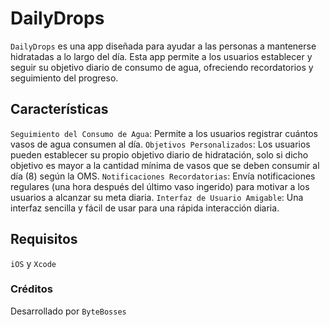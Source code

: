 # DailyDrops
```DailyDrops``` es una app diseñada para ayudar a las personas a mantenerse hidratadas a lo largo del día. Esta app permite a los usuarios establecer y seguir su objetivo diario de consumo de agua, ofreciendo recordatorios y seguimiento del progreso.

## Características
```Seguimiento del Consumo de Agua```: Permite a los usuarios registrar cuántos vasos de agua consumen al día.
```Objetivos Personalizados```: Los usuarios pueden establecer su propio objetivo diario de hidratación, solo si dicho objetivo es mayor a la cantidad mínima de vasos que se deben consumir al día (8) según la OMS.
```Notificaciones Recordatorias```: Envía notificaciones regulares (una hora después del último vaso ingerido) para motivar a los usuarios a alcanzar su meta diaria.
```Interfaz de Usuario Amigable```: Una interfaz sencilla y fácil de usar para una rápida interacción diaria.

## Requisitos
```iOS``` y ```Xcode```

### Créditos
Desarrollado por ```ByteBosses```
